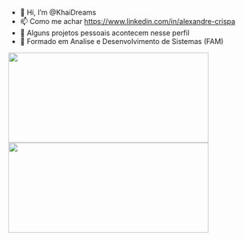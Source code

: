 - 👋 Hi, I’m @KhaiDreams<br>
- 📫 Como me achar https://www.linkedin.com/in/alexandre-crispa<br> 
- 👀 Alguns projetos pessoais acontecem nesse perfil
- 🏫 Formado em Analise e Desenvolvimento de Sistemas (FAM)

<div>
  <img width="400"height="180em" src="https://github-readme-stats.vercel.app/api?username=KhaiDreams&show_icons=true&theme=dark&include_all_commits=true&count_private=true"/>
  <img width="400" height="180em" src="https://github-readme-stats.vercel.app/api/top-langs/?username=KhaiDreams&layout=compact&langs_count=7&theme=dark"/> 
</div>
